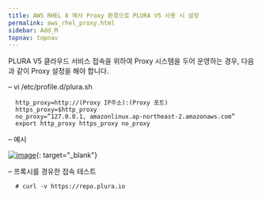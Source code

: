 ```yaml
---
title: AWS RHEL 8 에서 Proxy 환경으로 PLURA V5 사용 시 설정
permalink: aws_rhel_proxy.html
sidebar: Add_M
topnav: topnav
---
```


PLURA V5 클라우드 서비스 접속을 위하여 Proxy 시스템을 두어 운영하는 경우,
다음과 같이 Proxy 설정을 해야 합니다.

– vi /etc/profile.d/plura.sh

      http_proxy=http://(Proxy IP주소):(Proxy 포트)
      https_proxy=$http_proxy
      no_proxy=”127.0.0.1, amazonlinux.ap-northeast-2.amazonaws.com”
      export http_proxy https_proxy no_proxy

– 예시

 [![image](/docs/images/Additianal/aws/1.png)](/docs/images/Additianal/aws/1.png){: target="_blank"}

 

– 프록시를 경유한 접속 테스트

      # curl -v https://repo.plura.io